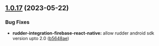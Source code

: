 ## [1.0.17](https://github.com/rudderlabs/rudder-sdk-react-native/compare/rudder-integration-firebase-react-native@1.0.16...rudder-integration-firebase-react-native@1.0.17) (2023-05-22)


### Bug Fixes

* **rudder-integration-firebase-react-native:** allow rudder android sdk version upto 2.0 ([b5648ae](https://github.com/rudderlabs/rudder-sdk-react-native/commit/b5648ae89f2b855c39d3b78e2546c85582484414))


